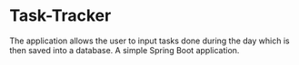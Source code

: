 # Task-Tracker
The application allows the user to input tasks done during the day which is then saved into a database. 
A simple Spring Boot application.
